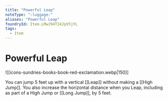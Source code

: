 ```yaml
---
title: "Powerful Leap"
noteType: ":luggage:"
aliases: "Powerful Leap"
foundryId: Item.LMwJ94T24JpV5jYL
tags:
  - Item
---
```


# Powerful Leap
![[icons-sundries-books-book-red-exclamation.webp|150]]

You can jump 5 feet up with a vertical [[Leap]] without making a [[High Jump]]. You also increase the horizontal distance when you Leap, including as part of a High Jump or [[Long Jump]], by 5 feet.
